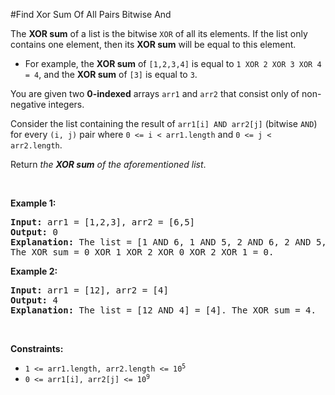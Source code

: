 #Find Xor Sum Of All Pairs Bitwise And
<p>The <strong>XOR sum</strong> of a list is the bitwise <code>XOR</code> of all its elements. If the list only contains one element, then its <strong>XOR sum</strong> will be equal to this element.</p>
<ul>
<li>For example, the <strong>XOR sum</strong> of <code>[1,2,3,4]</code> is equal to <code>1 XOR 2 XOR 3 XOR 4 = 4</code>, and the <strong>XOR sum</strong> of <code>[3]</code> is equal to <code>3</code>.</li>
</ul>
<p>You are given two <strong>0-indexed</strong> arrays <code>arr1</code> and <code>arr2</code> that consist only of non-negative integers.</p>
<p>Consider the list containing the result of <code>arr1[i] AND arr2[j]</code> (bitwise <code>AND</code>) for every <code>(i, j)</code> pair where <code>0 &lt;= i &lt; arr1.length</code> and <code>0 &lt;= j &lt; arr2.length</code>.</p>
<p>Return <em>the <strong>XOR sum</strong> of the aforementioned list</em>.</p>
<p> </p>
<p><strong class="example">Example 1:</strong></p>
<pre><strong>Input:</strong> arr1 = [1,2,3], arr2 = [6,5]
<strong>Output:</strong> 0
<strong>Explanation:</strong> The list = [1 AND 6, 1 AND 5, 2 AND 6, 2 AND 5, 3 AND 6, 3 AND 5] = [0,1,2,0,2,1].
The XOR sum = 0 XOR 1 XOR 2 XOR 0 XOR 2 XOR 1 = 0.
</pre>
<p><strong class="example">Example 2:</strong></p>
<pre><strong>Input:</strong> arr1 = [12], arr2 = [4]
<strong>Output:</strong> 4
<strong>Explanation:</strong> The list = [12 AND 4] = [4]. The XOR sum = 4.
</pre>
<p> </p>
<p><strong>Constraints:</strong></p>
<ul>
<li><code>1 &lt;= arr1.length, arr2.length &lt;= 10<sup>5</sup></code></li>
<li><code>0 &lt;= arr1[i], arr2[j] &lt;= 10<sup>9</sup></code></li>
</ul>
